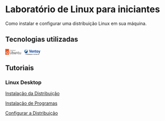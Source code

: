 # Laboratório de Linux para iniciantes

Como instalar e configurar uma distribuição Linux em sua máquina.

## Tecnologias utilizadas

<div style="display: flex; gap: 10px;">
<img width="50px" src="Icones/Canonical%20Ubuntu.svg" alt="Logo do Ubuntu">
<img width="50px" src="Icones/Ventoy.png" alt="Logo do Ventoy">
</div>

## Tutoriais

### Linux Desktop

[Instalação da Distribuição](desktop/instalar-distribuicao.md)

[Instalação de Programas](desktop/instalacao-programas/instalacao-programas.md)

[Configurar a Distribuição](desktop/configurar-distribuicao.md)